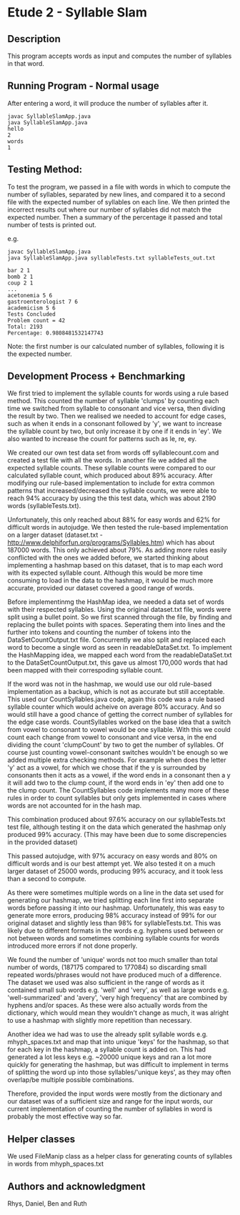 # Etude 2 - Syllable Slam

## Description

This program accepts words as input and computes the number of syllables in that word.

## Running Program - Normal usage
After entering a word, it will produce the number of syllables after it.
```
javac SyllableSlamApp.java
java SyllableSlamApp.java
hello
2
words
1
```
## Testing Method: 

To test the program, we passed in a file with words in which to compute the number of syllables, separated by new lines, and compared it to a second file with the expected number of syllables on each line. We then printed the incorrect results out where our number of syllables did not match the expected number. Then a summary of the percentage it passed and total number of tests is printed out.

e.g.
```
javac SyllableSlamApp.java
java SyllableSlamApp.java syllableTests.txt syllableTests_out.txt

bar 2 1
bomb 2 1
coup 2 1
...
acetonemia 5 6
gastroenterologist 7 6
academicism 5 6
Tests Concluded
Problem count = 42
Total: 2193
Percentage: 0.9808481532147743
```
Note: the first number is our calculated number of syllables, following it is the expected number.


## Development Process + Benchmarking
We first tried to implement the syllable counts for words using a rule based method. This counted the number of
syllable 'clumps' by counting each time we switched from syllable to consonant and vice versa, then dividing the
result by two. Then we realised we needed to account for edge cases, such as when it ends in a consonant followed
by 'y', we want to increase the syllable count by two, but only increase it by one if it ends in 'ey'. We also
wanted to increase the count for patterns such as le, re, ey.

We created our own test data set from words off syllablecount.com and created a test file with all the words.
In another file we added all the expected syllable counts. These syllable counts were compared to our calculated 
syllable count, which produced about 89% accuracy. After modifying our rule-based implementation to include for 
extra common patterns that increased/decreased the syllable counts, we were able to reach 94% accuracy by using the 
this test data, which was about 2190 words (syllableTests.txt).

Unfortunately, this only reached about 88% for easy words and 62% for difficult words in autojudge.
We then tested the rule-based implementation on a larger dataset (dataset.txt - http://www.delphiforfun.org/programs/Syllables.htm) which has about 187000 words. This only achieved about 79%. 
As adding more rules easily conflicted with the ones we added before, we started thinking about implementing a 
hashmap based on this dataset, that is to map each word with its expected syllable count. Although this would
be more time consuming to load in the data to the hashmap, it would be much more accurate, provided our dataset
covered a good range of words.

Before implementinmg the HashMap idea, we needed a data set of words with their respected syllables. Using the original dataset.txt file, words were split using a bullet point. So we first scanned through the file, by finding and replacing the bullet points with spaces. Seperating them into lines and the further into tokens and counting the number of tokens into the DataSetCountOutput.txt file. Concurrently we also split and replaced each word to become a single word as seen in readableDataSet.txt. To implement the HashMapping idea, we mapped each word from the readableDataSet.txt to the DataSetCountOutput.txt, this gave us almost 170,000 words that had been mapped with their correspoding syllable count.

If the word was not in the hashmap, we would use our old rule-based implementation as a backup, which is not as 
accurate but still acceptable. This used our CountSyllables.java code, again this code was a rule based syllable counter which would acheive on average 80% accuracy. And so would still have a good chance of getting the correct number of syllables for the edge case words. CountSyllables worked on the base idea that a switch from vowel to consonant to vowel would be one syllable. With this we could count each change from vowel to consonant and vice versa, in the end dividing the count 'clumpCount' by two to get the number of syllables. Of course just counting vowel-consonant switches wouldn't be enough so we added multiple extra checking methods. For example when does the letter 'y' act as a vowel, for which we chose that if the y is surrounded by consonants then it acts as a vowel, if the word ends in a consonant then a y it will add two to the clump count, if the word ends in 'ey' then add one to the clump count. The CountSyllables code implements many more of these rules in order to count syllables but only gets implemented in cases where words are not accounted for in the hash map.

This combination produced about 97.6% accuracy on our syllableTests.txt test file, although testing it on the 
data which generated the hashmap only produced 99% accuracy. (This may have been due to some discrepencies in the
provided dataset)

This passed autojudge, with 97% accuracy on easy words and 80% on difficult words and is our best attempt yet. 
We also tested it on a much larger dataset of 25000 words, producing 99% accuracy, and it took less than a second
to compute.

As there were sometimes multiple words on a line in the data set used for generating our hashmap, we tried 
splitting each line first into separate words before passing it into our hashmap. Unfortunately, this was 
easy to generate more errors, producing 98% accuracy instead of 99% for our original dataset and slightly less than
98% for syllableTests.txt. This was likely due to different formats in the words e.g. hyphens used between
or not between words and sometimes combining syllable counts for words introduced more errors if not done 
properly. 

We found the number of 'unique' words not too much smaller than total number of words,
(187175 compared to 177084) so discarding small repeated words/phrases would not have produced much of a 
difference. The dataset we used was also 
sufficient in the range of words as it contained small sub words e.g. 'well' and 'very', as well as large words 
e.g. 'well-summarized' and 'avery', 'very high frequency' that are combined by hyphens and/or spaces. As these were 
also actually words from the dictionary, which would mean they wouldn't change as much, it was alright to use a 
hashmap with slightly more repetition than necessary.

Another idea we had was to use the already split syllable words e.g. mhyph_spaces.txt and map that into unique 'keys' for
the hashmap, so that for each key in the hashmap, a syllable count is added on. This had generated a lot less keys e.g.
~20000 unique keys and ran a lot more quickly for generating the hashmap, but was difficult to implement in terms of
splitting the word up into those syllables/'unique keys', as they may often overlap/be multiple possible combinations. 

Therefore, provided the input words were mostly from the dictionary and our dataset was of a sufficient size and
range for the input words, our current implementation of counting the number of syllables in word is probably
the most effective way so far. 

## Helper classes
We used FileManip class as a helper class for generating counts of syllables in words from mhyph_spaces.txt


## Authors and acknowledgment
Rhys, Daniel, Ben and Ruth
